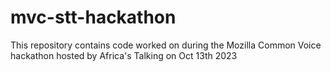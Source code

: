 # mvc-stt-hackathon
This repository contains code worked on during the Mozilla Common Voice hackathon hosted by Africa's Talking on Oct 13th 2023
